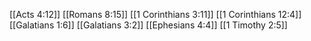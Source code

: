 [[Acts 4:12]]
[[Romans 8:15]]
[[1 Corinthians 3:11]]
[[1 Corinthians 12:4]]
[[Galatians 1:6]]
[[Galatians 3:2]]
[[Ephesians 4:4]]
[[1 Timothy 2:5]]
